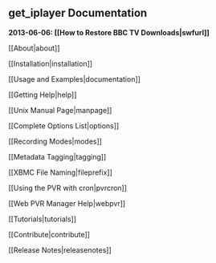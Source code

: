 ## get_iplayer Documentation

**2013-06-06: [[How to Restore BBC TV Downloads|swfurl]]**

[[About|about]]

[[Installation|installation]]

[[Usage and Examples|documentation]]

[[Getting Help|help]]

[[Unix Manual Page|manpage]]

[[Complete Options List|options]]

[[Recording Modes|modes]]

[[Metadata Tagging|tagging]]

[[XBMC File Naming|fileprefix]]

[[Using the PVR with cron|pvrcron]]

[[Web PVR Manager Help|webpvr]]

[[Tutorials|tutorials]]

[[Contribute|contribute]]

[[Release Notes|releasenotes]]
